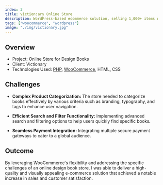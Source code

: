 ```yaml
---
index: 3
title: viction:ary Online Store
description: WordPress-based ecommerce solution, selling 1,000+ items with advanced filtering options.
tags: ["woocommerce", "wordpress"]
image: "./img/victionary.jpg"
---
```


## Overview

- Project: Online Store for Design Books
- Client: Victionary
- Technologies Used: [PHP](https://www.php.net/), [WooCommerce](https://woocommerce.com/), HTML, CSS

## Challenges

- **Complex Product Categorization:** The store needed to categorize books effectively by various criteria such as branding, typography, and tags to enhance user navigation.

- **Efficient Search and Filter Functionality:** Implementing advanced search and filtering options to help users quickly find specific books.

- **Seamless Payment Integration:** Integrating multiple secure payment gateways to cater to a global audience.

## Outcome

By leveraging WooCommerce's flexibility and addressing the specific challenges of an online design book store, I was able to deliver a high-quality and visually appealing e-commerce solution that achieved a notable increase in sales and customer satisfaction.
